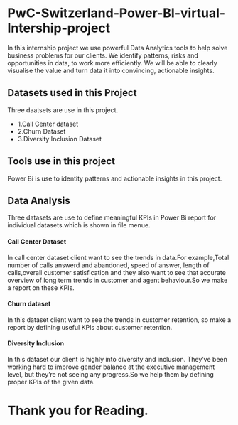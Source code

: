 # PwC-Switzerland-Power-BI-virtual-Intership-project
In this internship project we use powerful Data Analytics tools to help solve business problems for our clients.  We identify patterns, risks and opportunities in data, to work more efficiently. We will be able to clearly visualise the value  and turn  data it into convincing, actionable insights.
## Datasets used in this Project 
Three daatsets are use in this project.
* 1.Call Center dataset
* 2.Churn Dataset
* 3.Diversity Inclusion Dataset
## Tools use in this project 
Power Bi is use to identity patterns and actionable insights in this project.
## Data Analysis
Three datasets are use to define meaningful KPIs in Power Bi report for individual datasets.which is shown in file menue.
#### Call Center Dataset
In call center dataset client want to see the trends in data.For example,Total number of calls answerd and abandoned, speed of answer, length of calls,overall customer satisfication and they also want to see that accurate overview of long term trends in customer and agent behaviour.So we make a report on these KPIs.
#### Churn dataset
In this dataset client want to see the trends in customer retention, so make a report by defining useful KPIs about customer retention.
#### Diversity Inclusion
In this dataset our client is highly into diversity and inclusion. They’ve been working hard to improve gender balance at the executive management level, but they’re not seeing any progress.So we help them by defining proper KPIs of the given data.

# Thank you for Reading.

